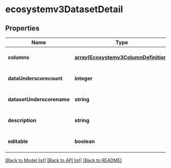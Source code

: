 # ecosystemv3DatasetDetail

## Properties
Name | Type | Description | Notes
------------ | ------------- | ------------- | -------------
**columns** | [**array[Ecosystemv3ColumnDefinition]**](Ecosystemv3ColumnDefinition.md) |  | [optional] [default to null]
**dataUnderscorecount** | **integer** |  | [optional] [default to null]
**datasetUnderscorename** | **string** |  | [optional] [default to null]
**description** | **string** |  | [optional] [default to null]
**editable** | **boolean** |  | [optional] [default to null]

[[Back to Model list]](../README.md#documentation-for-models) [[Back to API list]](../README.md#documentation-for-api-endpoints) [[Back to README]](../README.md)


